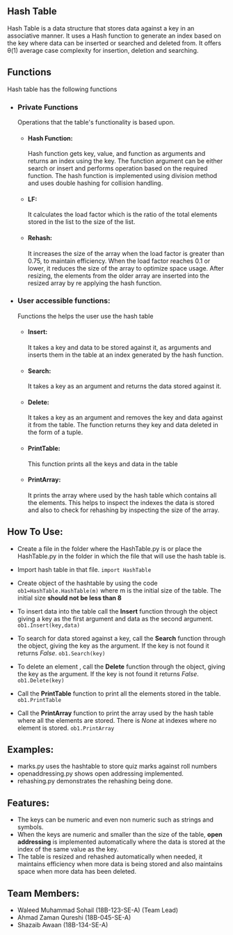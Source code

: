 ## Hash Table
Hash Table is a data structure that stores data against a key in an
associative manner. It uses a Hash function to generate an index based on the key where data can be inserted or searched and deleted from. It offers θ(1) average case complexity for insertion, deletion and searching.

##  Functions
Hash table has the following functions

 - ### Private Functions
	Operations that the table's functionality is based upon.
	 - #### Hash Function:
		 Hash function gets key, value, and function as arguments and returns an index using the key. The function argument can be either search or insert and performs operation based on the required function. The hash function is implemented using division method and uses double hashing for collision handling.
	- #### LF:
		It calculates the load factor which is the ratio of the total elements stored in the list to the size of the list.
	- #### Rehash:
		It increases the size of the array when the load factor is greater than 0.75, to maintain efficiency. When the load factor reaches 0.1 or lower, it reduces the size of the array to optimize space usage. After resizing, the elements from the older array are inserted into the resized array by re applying the hash function.
 - ### User accessible functions:
	Functions the helps the user use the hash table
	- #### Insert:
		It takes a key and data to be stored against it, as arguments and inserts them in the table at an index generated by the hash function.
	- #### Search:
		It takes a key as an argument and returns the data stored against it.
	- #### Delete:
		It takes a key as an argument and removes the key and data against it from the table. The function returns they key and data deleted in the form of a tuple.
	- #### PrintTable:
		This function prints all the keys and data in the table
	- #### PrintArray:
		It prints the array where used by the hash table which contains all the elements. This helps to inspect the indexes the data is stored and also to check for rehashing by inspecting the size of the array.
	
##  How To Use:
 - Create a file in the folder where the HashTable.py is or place the HashTable.py in the folder in which the file that will use the hash table is.
 - Import hash table in that file. 
 `import HashTable`
 - Create object of the hashtable by using the code
	  `ob1=HashTable.HashTable(m)`
	  where m is the initial size of the table. The initial size **should not be less than 8**

 - To insert data into the table call the **Insert** function through the object giving a key as the first argument and data as the second argument.
 `ob1.Insert(key,data)`
 - To search for data stored against a key, call the **Search** function through the object, giving the key as the argument. If the key is not found it returns *False*.
 `ob1.Search(key)`
 - To delete an element , call the **Delete** function through the object, giving the key as the argument. If the key is not found it returns *False*.
 `ob1.Delete(key)`
 - Call the **PrintTable** function to print all the elements stored in the table.
 `ob1.PrintTable`
 - Call the **PrintArray** function to print the array used by the hash table where all the elements are stored. There is *None* at indexes where no element is stored.
 `ob1.PrintArray`
## Examples:

 - marks.py uses the hashtable to store quiz marks against roll numbers
 - openaddressing.py shows open addressing implemented.
 - rehashing.py demonstrates the rehashing being done.

	

##  Features:

 - The keys can be numeric and even non numeric such as strings and symbols.
 - When the keys are numeric and smaller than the size of the table, **open addressing** is implemented automatically where the data is stored at the index of the same value as the key.
 - The table is resized and rehashed automatically when needed, it maintains efficiency when more data is being stored and also maintains space when more data has been deleted.

## Team Members:
 

 - Waleed Muhammad Sohail (18B-123-SE-A) (Team Lead)
 - Ahmad Zaman Qureshi (18B-045-SE-A)
 - Shazaib Awaan (18B-134-SE-A)
